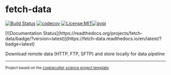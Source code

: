 fetch-data
==============================
[![Build Status](https://github.com/lukegre/fetch-data/workflows/Tests/badge.svg)](https://github.com/lukegre/fetch-data/actions)
[![codecov](https://codecov.io/gh/lukegre/fetch-data/branch/master/graph/badge.svg)](https://codecov.io/gh/lukegre/fetch-data)
[![License:MIT](https://img.shields.io/badge/License-MIT-lightgray.svg?style=flt-square)](https://opensource.org/licenses/MIT)[![pypi](https://img.shields.io/pypi/v/fetch-data.svg)](https://pypi.org/project/fetch-data)
<!-- [![conda-forge](https://img.shields.io/conda/dn/conda-forge/fetch-data?label=conda-forge)](https://anaconda.org/conda-forge/fetch-data) -->[![Documentation Status](https://readthedocs.org/projects/fetch-data/badge/?version=latest)](https://fetch-data.readthedocs.io/en/latest/?badge=latest)


Download remote data (HTTP, FTP, SFTP) and store locally for data pipeline

--------

<p><small>Project based on the <a target="_blank" href="https://github.com/jbusecke/cookiecutter-science-project">cookiecutter science project template</a>.</small></p>
